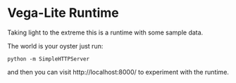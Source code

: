 # Vega-Lite Runtime
Taking light to the extreme this is a runtime with some sample data.

The world is your oyster just run:

```
python -m SimpleHTTPServer
```

and then you can visit http://localhost:8000/ to experiment with the runtime.
